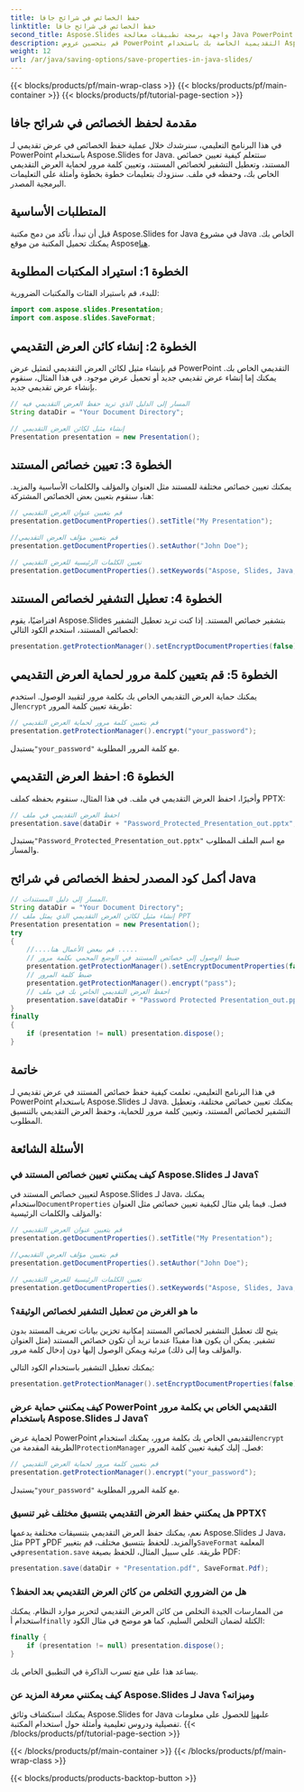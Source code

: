 ```yaml
---
title: حفظ الخصائص في شرائح جافا
linktitle: حفظ الخصائص في شرائح جافا
second_title: Aspose.Slides واجهة برمجة تطبيقات معالجة Java PowerPoint
description: قم بتحسين عروض PowerPoint التقديمية الخاصة بك باستخدام Aspose.Slides لـ Java. تعلم كيفية ضبط الخصائص وتعطيل التشفير وإضافة الحماية بكلمة المرور والحفظ دون عناء.
weight: 12
url: /ar/java/saving-options/save-properties-in-java-slides/
---
```


{{< blocks/products/pf/main-wrap-class >}}
{{< blocks/products/pf/main-container >}}
{{< blocks/products/pf/tutorial-page-section >}}


## مقدمة لحفظ الخصائص في شرائح جافا

في هذا البرنامج التعليمي، سنرشدك خلال عملية حفظ الخصائص في عرض تقديمي لـ PowerPoint باستخدام Aspose.Slides for Java. ستتعلم كيفية تعيين خصائص المستند، وتعطيل التشفير لخصائص المستند، وتعيين كلمة مرور لحماية العرض التقديمي الخاص بك، وحفظه في ملف. سنزودك بتعليمات خطوة بخطوة وأمثلة على التعليمات البرمجية المصدر.

## المتطلبات الأساسية

 قبل أن تبدأ، تأكد من دمج مكتبة Aspose.Slides for Java في مشروع Java الخاص بك. يمكنك تحميل المكتبة من موقع Aspose[هنا](https://downloads.aspose.com/slides/java).

## الخطوة 1: استيراد المكتبات المطلوبة

للبدء، قم باستيراد الفئات والمكتبات الضرورية:

```java
import com.aspose.slides.Presentation;
import com.aspose.slides.SaveFormat;
```

## الخطوة 2: إنشاء كائن العرض التقديمي

قم بإنشاء مثيل لكائن العرض التقديمي لتمثيل عرض PowerPoint التقديمي الخاص بك. يمكنك إما إنشاء عرض تقديمي جديد أو تحميل عرض موجود. في هذا المثال، سنقوم بإنشاء عرض تقديمي جديد.

```java
// المسار إلى الدليل الذي تريد حفظ العرض التقديمي فيه
String dataDir = "Your Document Directory";

// إنشاء مثيل لكائن العرض التقديمي
Presentation presentation = new Presentation();
```

## الخطوة 3: تعيين خصائص المستند

يمكنك تعيين خصائص مختلفة للمستند مثل العنوان والمؤلف والكلمات الأساسية والمزيد. هنا، سنقوم بتعيين بعض الخصائص المشتركة:

```java
// قم بتعيين عنوان العرض التقديمي
presentation.getDocumentProperties().setTitle("My Presentation");

//قم بتعيين مؤلف العرض التقديمي
presentation.getDocumentProperties().setAuthor("John Doe");

// تعيين الكلمات الرئيسية للعرض التقديمي
presentation.getDocumentProperties().setKeywords("Aspose, Slides, Java, Tutorial");
```

## الخطوة 4: تعطيل التشفير لخصائص المستند

افتراضيًا، يقوم Aspose.Slides بتشفير خصائص المستند. إذا كنت تريد تعطيل التشفير لخصائص المستند، استخدم الكود التالي:

```java
presentation.getProtectionManager().setEncryptDocumentProperties(false);
```

## الخطوة 5: قم بتعيين كلمة مرور لحماية العرض التقديمي

 يمكنك حماية العرض التقديمي الخاص بك بكلمة مرور لتقييد الوصول. استخدم ال`encrypt` طريقة تعيين كلمة المرور:

```java
// قم بتعيين كلمة مرور لحماية العرض التقديمي
presentation.getProtectionManager().encrypt("your_password");
```

 يستبدل`"your_password"` مع كلمة المرور المطلوبة.

## الخطوة 6: احفظ العرض التقديمي

وأخيرًا، احفظ العرض التقديمي في ملف. في هذا المثال، سنقوم بحفظه كملف PPTX:

```java
// احفظ العرض التقديمي في ملف
presentation.save(dataDir + "Password_Protected_Presentation_out.pptx", SaveFormat.Pptx);
```

 يستبدل`"Password_Protected_Presentation_out.pptx"` مع اسم الملف المطلوب والمسار.

## أكمل كود المصدر لحفظ الخصائص في شرائح Java

```java
// المسار إلى دليل المستندات.
String dataDir = "Your Document Directory";
// إنشاء مثيل لكائن العرض التقديمي الذي يمثل ملف PPT
Presentation presentation = new Presentation();
try
{
	//....قم ببعض الأعمال هنا .....
	// ضبط الوصول إلى خصائص المستند في الوضع المحمي بكلمة مرور
	presentation.getProtectionManager().setEncryptDocumentProperties(false);
	// ضبط كلمة المرور
	presentation.getProtectionManager().encrypt("pass");
	// احفظ العرض التقديمي الخاص بك في ملف
	presentation.save(dataDir + "Password Protected Presentation_out.pptx", SaveFormat.Pptx);
}
finally
{
	if (presentation != null) presentation.dispose();
}
```

## خاتمة

في هذا البرنامج التعليمي، تعلمت كيفية حفظ خصائص المستند في عرض تقديمي لـ PowerPoint باستخدام Aspose.Slides لـ Java. يمكنك تعيين خصائص مختلفة، وتعطيل التشفير لخصائص المستند، وتعيين كلمة مرور للحماية، وحفظ العرض التقديمي بالتنسيق المطلوب.

## الأسئلة الشائعة

### كيف يمكنني تعيين خصائص المستند في Aspose.Slides لـ Java؟

 لتعيين خصائص المستند في Aspose.Slides لـ Java، يمكنك استخدام`DocumentProperties` فصل. فيما يلي مثال لكيفية تعيين خصائص مثل العنوان والمؤلف والكلمات الرئيسية:

```java
// قم بتعيين عنوان العرض التقديمي
presentation.getDocumentProperties().setTitle("My Presentation");

//قم بتعيين مؤلف العرض التقديمي
presentation.getDocumentProperties().setAuthor("John Doe");

// تعيين الكلمات الرئيسية للعرض التقديمي
presentation.getDocumentProperties().setKeywords("Aspose, Slides, Java, Tutorial");
```

### ما هو الغرض من تعطيل التشفير لخصائص الوثيقة؟

يتيح لك تعطيل التشفير لخصائص المستند إمكانية تخزين بيانات تعريف المستند بدون تشفير. يمكن أن يكون هذا مفيدًا عندما تريد أن تكون خصائص المستند (مثل العنوان والمؤلف وما إلى ذلك) مرئية ويمكن الوصول إليها دون إدخال كلمة مرور.

يمكنك تعطيل التشفير باستخدام الكود التالي:

```java
presentation.getProtectionManager().setEncryptDocumentProperties(false);
```

### كيف يمكنني حماية عرض PowerPoint التقديمي الخاص بي بكلمة مرور باستخدام Aspose.Slides لـ Java؟

لحماية عرض PowerPoint التقديمي الخاص بك بكلمة مرور، يمكنك استخدام`encrypt` الطريقة المقدمة من`ProtectionManager` فصل. إليك كيفية تعيين كلمة المرور:

```java
// قم بتعيين كلمة مرور لحماية العرض التقديمي
presentation.getProtectionManager().encrypt("your_password");
```

 يستبدل`"your_password"` مع كلمة المرور المطلوبة.

### هل يمكنني حفظ العرض التقديمي بتنسيق مختلف غير تنسيق PPTX؟

 نعم، يمكنك حفظ العرض التقديمي بتنسيقات مختلفة يدعمها Aspose.Slides لـ Java، مثل PPT وPDF والمزيد. للحفظ بتنسيق مختلف، قم بتغيير`SaveFormat` المعلمة في`presentation.save` طريقة. على سبيل المثال، للحفظ بصيغة PDF:

```java
presentation.save(dataDir + "Presentation.pdf", SaveFormat.Pdf);
```

### هل من الضروري التخلص من كائن العرض التقديمي بعد الحفظ؟

 من الممارسات الجيدة التخلص من كائن العرض التقديمي لتحرير موارد النظام. يمكنك استخدام أ`finally` الكتلة لضمان التخلص السليم، كما هو موضح في مثال الكود:

```java
finally {
    if (presentation != null) presentation.dispose();
}
```

يساعد هذا على منع تسرب الذاكرة في التطبيق الخاص بك.

### كيف يمكنني معرفة المزيد عن Aspose.Slides لـ Java وميزاته؟

 يمكنك استكشاف وثائق Aspose.Slides for Java على[هنا](https://docs.aspose.com/slides/java/) للحصول على معلومات تفصيلية ودروس تعليمية وأمثلة حول استخدام المكتبة.
{{< /blocks/products/pf/tutorial-page-section >}}

{{< /blocks/products/pf/main-container >}}
{{< /blocks/products/pf/main-wrap-class >}}

{{< blocks/products/products-backtop-button >}}

